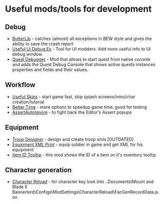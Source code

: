 # Useful mods/tools for development

## Debug

- [ButterLib](https://www.nexusmods.com/mountandblade2bannerlord/mods/2018) - catches (almost) all exceptions in BEW style and gives the ability to save the crash report
- [Useful Ui Debug Ex](https://www.nexusmods.com/mountandblade2bannerlord/mods/7733) - Tool for UI modders. Add more useful info to UI debug window.
- [Quest Debugger](https://www.nexusmods.com/mountandblade2bannerlord/mods/8132) - Mod that allows to start quest from native console and adds the Quest Debug Console that shows active quests instances properties and fields and their values.

## Workflow

- [Useful Skips](https://www.nexusmods.com/mountandblade2bannerlord/mods/4896) - start game fast, skip splash screens/intro/char creation/tutorial
- [Better Time](https://www.nexusmods.com/mountandblade2bannerlord/mods/2849) - more options to speedup game time, good for testing
- [AssertAutoIgnore](https://github.com/poheniks/AssertAutoIgnore/releases/tag/v1.3) - to fight back the Editor's Assert popups

## Equipment

- [Troop Designer](https://www.nexusmods.com/mountandblade2bannerlord/mods/2354) - design and create troop xmls [OUTDATED]
- [Equipment XML Print](https://www.nexusmods.com/mountandblade2bannerlord/mods/2786) - equip soldier in game and get XML for his equipment
- [Item ID Tooltip](https://www.nexusmods.com/mountandblade2bannerlord/mods/4030) - this mod shows the ID of a item on it's inventory tooltip

## Character generation

- [Character Reload](https://www.nexusmods.com/mountandblade2bannerlord/mods/3700) - for character key look into ..Documents\Mount and Blade II Bannerlord\Configs\ModSettings\CharacterReload\FacGenRecordData.json

